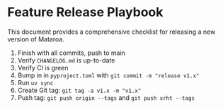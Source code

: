 # Feature Release Playbook

This document provides a comprehensive checklist for releasing a new version of Mataroa.

1. Finish with all commits, push to main
1. Verify `CHANGELOG.md` is up-to-date
1. Verify CI is green
1. Bump in in `pyproject.toml` with `git commit -m "release v1.x"`
1. Run `uv sync`
1. Create Git tag: `git tag -a v1.x -m "v1.x"`
1. Push tag: `git push origin --tags` and `git push srht --tags`

